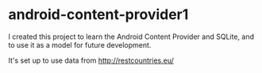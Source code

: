 # android-content-provider1

I created this project to learn the Android Content Provider and SQLite, and to use it as a model for future development.

It's set up to use data from  http://restcountries.eu/
